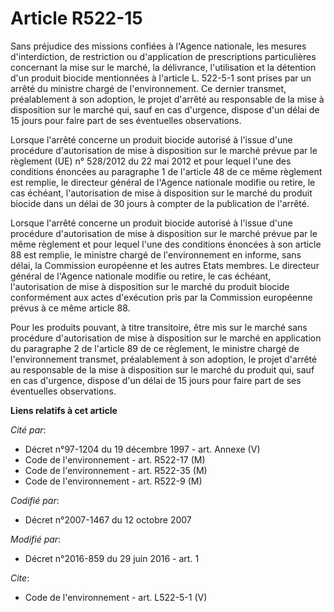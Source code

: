 # Article R522-15

Sans préjudice des missions confiées à l'Agence nationale, les mesures d'interdiction, de restriction ou d'application de
prescriptions particulières concernant la mise sur le marché, la délivrance, l'utilisation et la détention d'un produit
biocide mentionnées à l'article L. 522-5-1 sont prises par un arrêté du ministre chargé de l'environnement. Ce dernier
transmet, préalablement à son adoption, le projet d'arrêté au responsable de la mise à disposition sur le marché qui, sauf en
cas d'urgence, dispose d'un délai de 15 jours pour faire part de ses éventuelles observations. 

Lorsque l'arrêté concerne un produit biocide autorisé à l'issue d'une procédure d'autorisation de mise à disposition sur le
marché prévue par le règlement (UE) n° 528/2012 du 22 mai 2012 et pour lequel l'une des conditions énoncées au paragraphe 1
de l'article 48 de ce même règlement est remplie, le directeur général de l'Agence nationale modifie ou retire, le cas
échéant, l'autorisation de mise à disposition sur le marché du produit biocide dans un délai de 30 jours à compter de la
publication de l'arrêté. 

Lorsque l'arrêté concerne un produit biocide autorisé à l'issue d'une procédure d'autorisation de mise à disposition sur le
marché prévue par le même règlement et pour lequel l'une des conditions énoncées à son article 88 est remplie, le ministre
chargé de l'environnement en informe, sans délai, la Commission européenne et les autres Etats membres. Le directeur général
de l'Agence nationale modifie ou retire, le cas échéant, l'autorisation de mise à disposition sur le marché du produit
biocide conformément aux actes d'exécution pris par la Commission européenne prévus à ce même article 88. 

Pour les produits pouvant, à titre transitoire, être mis sur le marché sans procédure d'autorisation de mise à disposition
sur le marché en application du paragraphe 2 de l'article 89 de ce règlement, le ministre chargé de l'environnement transmet,
préalablement à son adoption, le projet d'arrêté au responsable de la mise à disposition sur le marché du produit qui, sauf
en cas d'urgence, dispose d'un délai de 15 jours pour faire part de ses éventuelles observations.

**Liens relatifs à cet article**

_Cité par_:

  - Décret n°97-1204 du 19 décembre 1997 - art. Annexe (V)
  - Code de l'environnement - art. R522-17 (M)
  - Code de l'environnement - art. R522-35 (M)
  - Code de l'environnement - art. R522-9 (M)

_Codifié par_:

  - Décret n°2007-1467 du 12 octobre 2007

_Modifié par_:

  - Décret n°2016-859 du 29 juin 2016 - art. 1

_Cite_:

  - Code de l'environnement - art. L522-5-1 (V)
